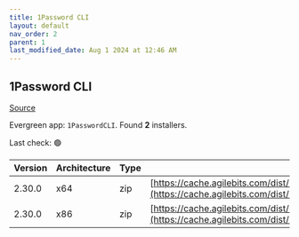 ```yaml
---
title: 1Password CLI
layout: default
nav_order: 2
parent: 1
last_modified_date: Aug 1 2024 at 12:46 AM
---
```


## 1Password CLI

[Source](https://developer.1password.com/docs/cli/)

Evergreen app: `1PasswordCLI`. Found **2** installers.

Last check: 🟢

| Version | Architecture | Type | URI                                                                                                                                                                  |
| ------- | ------------ | ---- | -------------------------------------------------------------------------------------------------------------------------------------------------------------------- |
| 2.30.0  | x64          | zip  | [https://cache.agilebits.com/dist/1P/op2/pkg/v2.30.0/op_windows_amd64_v2.30.0.zip](https://cache.agilebits.com/dist/1P/op2/pkg/v2.30.0/op_windows_amd64_v2.30.0.zip) |
| 2.30.0  | x86          | zip  | [https://cache.agilebits.com/dist/1P/op2/pkg/v2.30.0/op_windows_386_v2.30.0.zip](https://cache.agilebits.com/dist/1P/op2/pkg/v2.30.0/op_windows_386_v2.30.0.zip)     |
